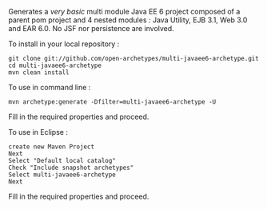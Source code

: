 Generates a *very basic* multi module Java EE 6 project composed of a parent pom project and 4 nested modules : 
Java Utility, EJB 3.1, Web 3.0 and EAR 6.0. No JSF nor persistence are involved.


To install in your local repository :

    git clone git://github.com/open-archetypes/multi-javaee6-archetype.git
    cd multi-javaee6-archetype
    mvn clean install

To use in command line :

    mvn archetype:generate -Dfilter=multi-javaee6-archetype -U
   
  Fill in the required properties and proceed.

To use in Eclipse : 

    create new Maven Project  
    Next
    Select "Default local catalog"
    Check "Include snapshot archetypes"
    Select multi-javaee6-archetype
    Next
   
   Fill in the required properties and proceed.
   
